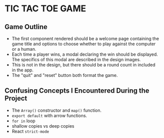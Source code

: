 # TIC TAC TOE GAME

## Game Outline

- The first component rendered should be a welcome page containing the game title and options to choose whether to play against the computer or a human.
- Each time a player wins, a modal declaring the win should be displayed. The specifics of this modal are described in the design images.
- This is not in the design, but there should be a round count in included in the app.
- The "quit" and "reset" button both format the game.

## Confusing Concepts I Encountered During the Project

- The `Array()` constructor and `map()` function.
- `export default` with arrow functions.
- `for in` loop
- shallow copies vs deep copies
- React `strict-mode`